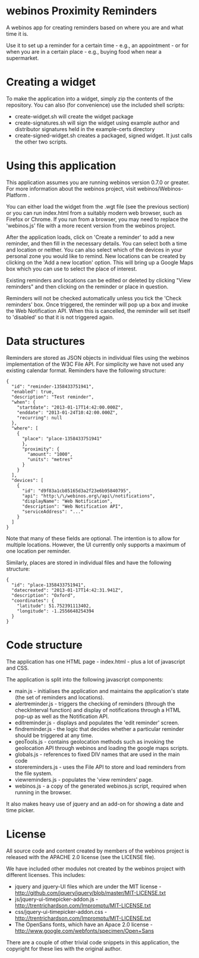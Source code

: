 webinos Proximity Reminders
===========================

A webinos app for creating reminders based on where you are and what time it is.

Use it to set up a reminder for a certain time - e.g., an appointment - or for
when you are in a certain place - e.g., buying food when near a supermarket.


Creating a widget
=================

To make the application into a widget, simply zip the contents of the
repository.  You can also (for convenience) use the included shell scripts:

 * create-widget.sh will create the widget package
 * create-signatures.sh will sign the widget using example author and distributor
   signatures held in the example-certs directory
 * create-signed-widget.sh creates a packaged, signed widget.  It just calls the
   other two scripts.

Using this application
======================

This application assumes you are running webinos version 0.7.0 or greater.  For
more information about the webinos project, visit webinos/Webinos-Platform .

You can either load the widget from the .wgt file (see the previous section)
or you can run index.html from a suitably modern web browser, such as Firefox
or Chrome.  If you run from a browser, you may need to replace the 'webinos.js'
file with a more recent version from the webinos project.

After the application loads, click on 'Create a reminder' to add a new
reminder, and then fill in the necessary details.  You can select both a time
and location or neither.  You can also select which of the devices in your
personal zone you would like to remind.  New locations can be created by
clicking on the 'Add a new location' option.  This will bring up a Google Maps
box which you can use to select the place of interest.

Existing reminders and locations can be edited or deleted by clicking "View
reminders" and then clicking on the reminder or place in question.

Reminders will not be checked automatically unless you tick the 'Check
reminders' box.  Once triggered, the reminder will pop up a box and invoke the
Web Notification API.  When this is cancelled, the reminder will set itself to
'disabled' so that it is not triggered again.

Data structures
===============

Reminders are stored as JSON objects in individual files using the webinos
implementation of the W3C File API.  For simplicity we have not used any
existing calendar format.  Reminders have the following structure:

    {
      "id": "reminder-1358433751941",
      "enabled": true,
      "description": "Test reminder",
      "when": {
        "startdate": "2013-01-17T14:42:00.000Z",
        "enddate": "2013-01-24T10:42:00.000Z",
        "recurring": null
      },
      "where": [
        {
          "place": "place-1358433751941"
          },
          "proximity": {
            "amount": "1000",
            "units": "metres"
          }
        }
      ],
      "devices": [
        {
          "id": "d9f83a1cb85165d3a2f23e6b95840795",
          "api": "http:\/\/webinos.org\/api\/notifications",
          "displayName": "Web Notification",
          "description": "Web Notification API",
          "serviceAddress": "..."
        }
      ]
    }

Note that many of these fields are optional.  The intention is to allow for
multiple locations.  However, the UI currently only supports a maximum of one
location per reminder.

Similarly, places are stored in individual files and have the following
structure:

    {
      "id": "place-1358433751941",
      "datecreated": "2013-01-17T14:42:31.941Z",
      "description": "Oxford",
      "coordinates": {
        "latitude": 51.752391113402,
        "longitude": -1.2556648254394
      }
    }


Code structure
==============

The application has one HTML page - index.html - plus a lot of javascript and
CSS.

The application is split into the following javascript components:

 * main.js - initialises the application and maintains the application's
   state (the set of reminders and locations).
 * alertreminder.js - triggers the checking of reminders (through the
   checkInterval function) and display of notifications through a HTML pop-up
   as well as the Notification API.
 * editreminder.js - displays and populates the 'edit reminder' screen.
 * findreminder.js - the logic that decides whether a particular reminder should
   be triggered at any time.
 * geoTools.js - contains geolocation methods such as invoking the geolocation
   API through webinos and loading the google maps scripts.
 * globals.js - references to fixed DIV names that are used in the main code
 * storereminders.js - uses the File API to store and load reminders from the
   file system.
 * viewreminders.js - populates the 'view reminders' page.
 * webinos.js - a copy of the generated webinos.js script, required when running
   in the browser.

It also makes heavy use of jquery and an add-on for showing a date and time
picker.

License
=======

All source code and content created by members of the webinos project is
released with the APACHE 2.0 license (see the LICENSE file).

We have included other modules not created by the webinos project
with different licenses.  This includes:

 * jquery and jquery-UI files which are under the MIT license -
   http://github.com/jquery/jquery/blob/master/MIT-LICENSE.txt
 * js/jquery-ui-timepicker-addon.js -
   http://trentrichardson.com/Impromptu/MIT-LICENSE.txt
 * css/jquery-ui-timepicker-addon.css -
   http://trentrichardson.com/Impromptu/MIT-LICENSE.txt
 * The OpenSans fonts, which have an Apace 2.0 license -
   http://www.google.com/webfonts/specimen/Open+Sans

There are a couple of other trivial code snippets in this application, the
copyright for these lies with the original author.
